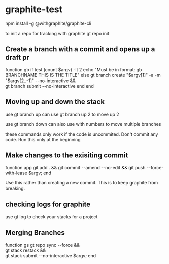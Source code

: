 # graphite-test

npm install -g @withgraphite/graphite-cli

to init a repo for tracking with graphite
gt repo init

## Create a branch with a commit and opens up a draft pr

function gb
  if test (count $argv) -lt 2
    echo "Must be in format: gb BRANCHNAME THIS IS THE TITLE"
  else
    gt branch create "$argv[1]" -a -m "$argv[2..-1]" --no-interactive && \
    gt branch submit --no-interactive
  end
end

## Moving up and down the stack

use gt branch up 
can use gt branch up 2 to move up 2

use gt branch down
can also use with numbers to move multiple branches

these commands only work if the code is uncommited. Don't commit any code. Run this only at the beginning

## Make changes to the exisiting commit

function app
  git add . && git commit --amend --no-edit && git push --force-with-lease $argv; 
end

Use this rather than creating a new commit. This is to keep graphite from breaking.

## checking logs for graphite

use gt log to check your stacks for a project

## Merging Branches

function gs
  gt repo sync --force && \
  gt stack restack && \
  gt stack submit --no-interactive $argv; 
end


